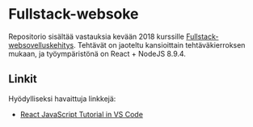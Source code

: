 # Fullstack-websoke

Repositorio sisältää vastauksia kevään 2018 kurssille [Fullstack-websovelluskehitys](https://fullstack-hy.github.io/). Tehtävät on jaoteltu kansioittain tehtäväkierroksen mukaan, ja työympäristönä on React + NodeJS 8.9.4.

## Linkit

Hyödylliseksi havaittuja linkkejä:
- [React JavaScript Tutorial in VS Code](https://code.visualstudio.com/docs/nodejs/reactjs-tutorial)
